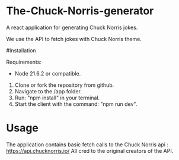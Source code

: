 # The-Chuck-Norris-generator
A react application for generating Chuck Norris jokes.

We use the API to fetch jokes with Chuck Norris theme.

#Installation

Requirements: 
- Node 21.6.2 or compatible.

1. Clone or fork the repository from github.
2. Navigate to the /app folder.
3. Run: "npm install" in your terminal.
4. Start the client with the command: "npm run dev".

# Usage

The application contains basic fetch calls to the Chuck Norris api : https://api.chucknorris.io/ 
All cred to the original creators of the API. 